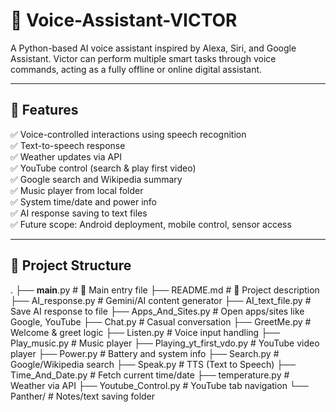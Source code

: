 # 🧠 Voice-Assistant-VICTOR

A Python-based AI voice assistant inspired by Alexa, Siri, and Google Assistant. Victor can perform multiple smart tasks through voice commands, acting as a fully offline or online digital assistant.

---

## 🚀 Features

✅ Voice-controlled interactions using speech recognition  
✅ Text-to-speech response  
✅ Weather updates via API  
✅ YouTube control (search & play first video)  
✅ Google search and Wikipedia summary  
✅ Music player from local folder  
✅ System time/date and power info  
✅ AI response saving to text files   
✅ Future scope: Android deployment, mobile control, sensor access

---

## 📂 Project Structure

.
├── __main__.py                 # 🔹 Main entry file
├── README.md                   # 📄 Project description
├── AI_response.py              # Gemini/AI content generator
├── AI_text_file.py             # Save AI response to file
├── Apps_And_Sites.py           # Open apps/sites like Google, YouTube
├── Chat.py                     # Casual conversation
├── GreetMe.py                  # Welcome & greet logic
├── Listen.py                   # Voice input handling
├── Play_music.py               # Music player
├── Playing_yt_first_vdo.py     # YouTube video player
├── Power.py                    # Battery and system info
├── Search.py                   # Google/Wikipedia search
├── Speak.py                    # TTS (Text to Speech)
├── Time_And_Date.py            # Fetch current time/date
├── temperature.py              # Weather via API
├── Youtube_Control.py          # YouTube tab navigation
└── Panther/                    # Notes/text saving folder
